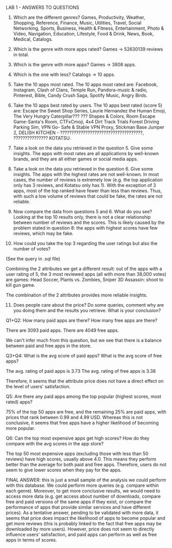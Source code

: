 LAB 1 - ANSWERS TO QUESTIONS

1. Which are the different genres?
Games, Productivity, Weather, Shopping, Reference, Finance, Music, Utilities, Travel, Social Networking, Sports, Business, Health & Fitness, Entertainment, Photo & Video, Navigation, Education, Lifestyle, Food & Drink, News, Book, Medical, Catalogs.

2. Which is the genre with more apps rated?
Games -> 52630139 reviews in total.

3. Which is the genre with more apps?
Games -> 3808 apps.

4. Which is the one with less?
Catalogs -> 10 apps.

5. Take the 10 apps most rated.
The 10 apps most rated are: Facebook, Instagram, Clash of Clans, Temple Run, Pandora-music & radio, Pinterest, Bible, Candy Crush Saga, Spotify Music, Angry Birds.

6. Take the 10 apps best rated by users.
The 10 apps best rated (score 5) are: Escape the Sweet Shop Series, Laurie Hernandez the Human Emoji, The Very Hungry Caterpillar??? ??? Shapes & Colors, Room Escape Game-Santa's Room, CTFxCmoji, 4x4 Dirt Track Trials Forest Driving Parking Sim, VPN Go- Safe & Stable VPN Proxy, Stickman Base Jumper 2, DELISH KITCHEN - ????????????????????????????????????, ??????????????? KOTATSU.

7. Take a look on the data you retrieved in the question 5. Give some insights.
The apps with most rates are all applications by well-known brands, and they are all either games or social media apps.

8. Take a look on the data you retrieved in the question 6. Give some insights.
The apps with the highest rates are not well-known. In most cases, the number of reviews is extremely low (e.g. the top application only has 3 reviews, and Kotatsu only has 1). With the exception of 3 apps, most of the top ranked have fewer than less than reviews. Thus, with such a low volume of reviews that could be fake, the rates are not reliable.

9. Now compare the data from questions 5 and 6. What do you see?
Looking at the top 10 results only, there is not a clear relationship between number of reviews and the scores. This is likely caused by the problem stated in question 8: the apps with highest scores have few reviews, which may be fake.

10. How could you take the top 3 regarding the user ratings but also the number of votes?

(See the query in .sql file)

Combining the 2 attributes we get a different result: out of the apps with a user rating of 5, the 3 most reviewed apps (all with more than 38,000 votes) are games: Head Soccer, Plants vs. Zombies, Sniper 3D Assassin: shoot to kill gun game.

The combination of the 2 attributes provides more reliable insights.

11. Does people care about the price? Do some queries, comment why are you doing them and the results you retrieve. What is your conclusion?

Q1+Q2: How many paid apps are there? How many free apps are there?

There are 3093 paid apps.
There are 4049 free apps.

We can't infer much from this question, but we see that there is a balance between paid and free apps in the store.

Q3+Q4: What is the avg score of paid apps? What is the avg score of free apps?

The avg. rating of paid apps is 3.73
The avg. rating of free apps is 3.38

Therefore, it seems that the attribute price does not have a direct effect on the level of users' satisfaction.

Q5: Are there any paid apps among the top popular (highest scores, most rated) apps?

75% of the top 50 apps are free, and the remaining 25% are paid apps, with prices that rank between 0.99 and 4.99 USD. Whereas this is not conclusive, it seems that free apps have a higher likelihood of becoming more popular.

Q6: Can the top most expensive apps get high scores? How do they compare with the avg scores in the app store?

The top 50 most expensive apps (excluding those with less than 50 reviews) have high scores, usually above 4.0. This means they perform better than the average for both paid and free apps. Therefore, users do not seem to give lower scores when they pay for the apps.

FINAL ANSWER: this is just a small sample of the analysis we could perform with this database. We could perform more queries (e.g. compare within each genre).
Moreover, to get more conclusive results, we would need to access more data (e.g. get access about number of downloads, compare free and paid versions of the same apps if they exist, or compare the performance of apps that provide similar services and have different prices).
As a tentative answer, pending to be validated with more data, it seems that price does impact the likelihood of apps to become popular and get more reviews (this is probably linked to the fact that free apps may be downloaded by more users). However, price does not seem to directly influence users' satisfaction, and paid apps can perform as well as free apps in terms of scores.

